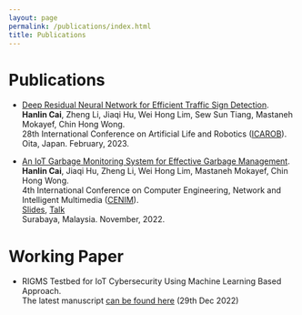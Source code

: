 ```yaml
---
layout: page
permalink: /publications/index.html
title: Publications
---
```


# Publications

- [Deep Residual Neural Network for Efficient Traffic Sign Detection](https://caihanlin.com/mypaper/202302ICAROB.pdf).<br>**Hanlin Cai**, Zheng Li, Jiaqi Hu, Wei Hong Lim, Sew Sun Tiang, Mastaneh Mokayef, Chin Hong Wong.<br>28th International Conference on Artificial Life and Robotics ([ICAROB](https://alife-robotics.org/)).<br>Oita, Japan. February, 2023.

- [An IoT Garbage Monitoring System for Effective Garbage Management](https://caihanlin.com/mypaper/202208cenim.pdf).<br>**Hanlin Cai**, Jiaqi Hu, Zheng Li, Wei Hong Lim, Mastaneh Mokayef, Chin Hong Wong.<br>4th International Conference on Computer Engineering, Network and Intelligent Multimedia ([CENIM](http://cenim.its.ac.id/#pdfexpress)).<br>[Slides](https://caihanlin.com/mypaper/slides/2022-CENIM-Pre-v2.pdf), [Talk](https://youtu.be/-XIMa5-SaTk/) <br>Surabaya, Malaysia. November, 2022.



# Working Paper

- RIGMS Testbed for IoT Cybersecurity Using Machine Learning Based Approach.<br>The latest manuscript [can be found here](https://caihanlin.com/mypaper/202210camb.pdf) (29th Dec 2022)



